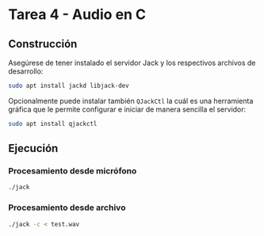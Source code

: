 # Tarea 4 - Audio en C

## Construcción

Asegúrese de tener instalado el servidor Jack y los respectivos archivos de desarrollo:
```bash
sudo apt install jackd libjack-dev
```

Opcionalmente puede instalar también `QJackCtl` la cuál es una
herramienta gráfica que le permite configurar e iniciar de manera sencilla el servidor:
```bash
sudo apt install qjackctl
```

## Ejecución
### Procesamiento desde micrófono

```bash
./jack
```

### Procesamiento desde archivo

```bash
./jack -c < test.wav
```
